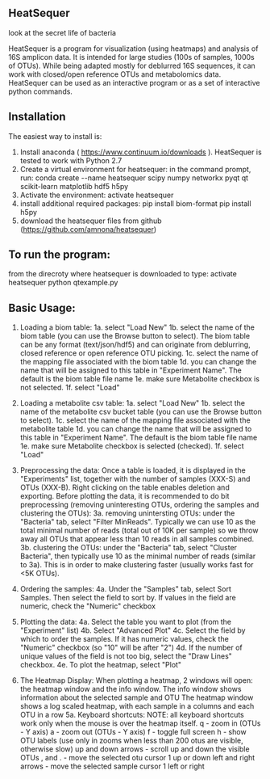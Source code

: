 HeatSequer
----------
look at the secret life of bacteria

HeatSequer is a program for visualization (using heatmaps) and analysis of 16S amplicon data. It is intended for large studies (100s of samples, 1000s of OTUs). While being adapted mostly for deblurred 16S sequences, it can work with closed/open reference OTUs and metabolomics data.
HeatSequer can be used as an interactive program or as a set of interactive python commands.


Installation
------------
The easiest way to install is:
1. Install anaconda ( https://www.continuum.io/downloads ). HeatSequer is tested to work with Python 2.7
2. Create a virtual environment for heatsequer:
in the command prompt, run:
conda create --name heatsequer scipy numpy networkx pyqt qt scikit-learn matplotlib hdf5 h5py
3. Activate the environment:
activate heatsequer
4. install additional required packages:
pip install biom-format
pip install h5py
5. download the heatsequer files from github (https://github.com/amnona/heatsequer)

To run the program:
-------------------
from the direcroty where heatsequer is downloaded to type:
activate heatsequer
python qtexample.py


Basic Usage:
------------
1. Loading a biom table:
1a. select "Load New"
1b. select the name of the biom table (you can use the Browse button to select). The biom table can be any format (text/json/hdf5) and can originate from deblurring, closed reference or open reference OTU picking.
1c. select the name of the mapping file associated with the biom table
1d. you can change the name that will be assigned to this table in "Experiment Name". The default is the biom table file name
1e. make sure Metabolite checkbox is not selected.
1f. select "Load"

2. Loading a metabolite csv table:
1a. select "Load New"
1b. select the name of the metabolite csv bucket table (you can use the Browse button to select).
1c. select the name of the mapping file associated with the metabolite table
1d. you can change the name that will be assigned to this table in "Experiment Name". The default is the biom table file name
1e. make sure Metabolite checkbox is selected (checked).
1f. select "Load"

3. Preprocessing the data:
Once a table is loaded, it is displayed in the "Experiments" list, together with the number of samples (XXX-S) and OTUs (XXX-B). Right clicking on the table enables deletion and exporting.
Before plotting the data, it is recommended to do bit preprocessing (removing uninteresting OTUs, ordering the samples and clustering the OTUs):
3a. removing unintersting OTUs:
under the "Bacteria" tab, select "Filter MinReads". Typically we can use 10 as the total minimal number of reads (total out of 10K per sample) so we throw away all OTUs that appear less than 10 reads in all samples combined.
3b. clustering the OTUs:
under the "Bacteria" tab, select "Cluster Bacteria", then typically use 10 as the minimal number of reads (similar to 3a). This is in order to make clustering faster (usually works fast for <5K OTUs).
4. Ordering the samples:
4a. Under the "Samples" tab, select Sort Samples. Then select the field to sort by. If values in the field are numeric, check the "Numeric" checkbox

4. Plotting the data:
4a. Select the table you want to plot (from the "Experiment" list)
4b. Select "Advanced Plot"
4c. Select the field by which to order the samples. If it has numeric values, check the "Numeric" checkbox (so "10" will be after "2")
4d. If the number of unique values of the field is not too big, select the "Draw Lines" checkbox.
4e. To plot the heatmap, select "Plot"

5. The Heatmap Display:
When plotting a heatmap, 2 windows will open: the heatmap window and the info window. The info window shows information about the selected sample and OTU
The heatmap window shows a log scaled heatmap, with each sample in a columns and each OTU in a row
5a. Keyboard shortcuts:
NOTE: all keyboard shortcuts work only when the mouse is over the heatmap itself.
q - zoom in (OTUs - Y axis)
a - zoom out (OTUs - Y axis)
f - toggle full screen
h - show OTU labels (use only in zooms when less than 200 otus are visible, otherwise slow)
up and down arrows - scroll up and down the visible OTUs
, and . - move the selected otu cursor 1 up or down
left and right arrows - move the selected sample cursor 1 left or right
